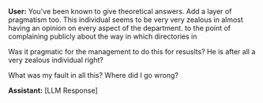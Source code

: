 **User:**
You've been known to give theoretical answers. Add a layer of pragmatism too. This individual seems to be very very zealous in almost having an opinion on every aspect of the department. to the point of complaining publicly about the way in which directories in 

Was it pragmatic for the management to do this for resuslts? He is after all a very zealous individual right? 

What was my fault in all this? Where did I go wrong? 

**Assistant:**
[LLM Response]

